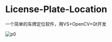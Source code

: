 # License-Plate-Location
一个简单的车牌定位软件，用VS+OpenCV+Qt开发


![p0](https://user-images.githubusercontent.com/57578729/122716541-f3167b00-d29c-11eb-8184-0518d31e5fc0.png)

